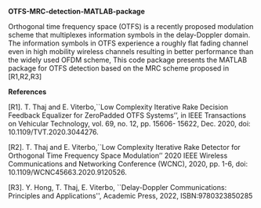 **OTFS-MRC-detection-MATLAB-package**


Orthogonal time frequency space (OTFS) is a recently proposed modulation scheme that multiplexes information symbols in the delay-Doppler domain. The information symbols in OTFS experience a roughly flat fading channel even in high mobility wireless channels resulting in better performance than the widely used OFDM scheme, This code package presents the MATLAB package for OTFS detection based on the MRC scheme proposed in [R1,R2,R3]

**References**

[R1]. T. Thaj and E. Viterbo,``Low Complexity Iterative Rake Decision Feedback Equalizer for ZeroPadded OTFS Systems’’, in IEEE Transactions on Vehicular Technology, vol. 69, no. 12, pp. 15606- 15622, Dec. 2020, doi: 10.1109/TVT.2020.3044276.

[R2]. T. Thaj and E. Viterbo,``Low Complexity Iterative Rake Detector for Orthogonal Time Frequency Space Modulation’’ 2020 IEEE Wireless Communications and Networking Conference (WCNC), 2020, pp. 1-6, doi: 10.1109/WCNC45663.2020.9120526.

[R3]. Y. Hong, T. Thaj, E. Viterbo, ``Delay-Doppler Communications: Principles and Applications'', Academic Press, 2022, ISBN:9780323850285
